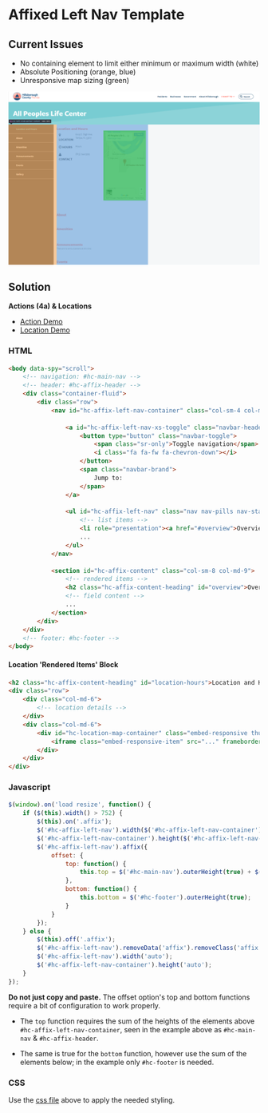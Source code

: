 # Affixed Left Nav Template

## Current Issues

* No containing element to limit either minimum or maximum width (white)
* Absolute Positioning (orange, blue)
* Unresponsive map sizing (green)

![Current Template](https://raw.githubusercontent.com/Commbocc/sitecore_designs/gh-pages/_layouts/Affixed%20Nav/hc-affix.png)

## Solution

__Actions (4a) & Locations__

* [Action Demo](http://commbocc.github.io/sitecore_designs/layouts/4a/)
* [Location Demo](http://commbocc.github.io/sitecore_designs/layouts/location/)

### HTML

```HTML
<body data-spy="scroll">
	<!-- navigation: #hc-main-nav -->
	<!-- header: #hc-affix-header -->
	<div class="container-fluid">
		<div class="row">
			<nav id="hc-affix-left-nav-container" class="col-sm-4 col-md-3">

				<a id="hc-affix-left-nav-xs-toggle" class="navbar-header visible-xs-block" data-toggle="collapse" data-target="#hc-affix-left-nav" aria-expanded="false">
					<button type="button" class="navbar-toggle">
						<span class="sr-only">Toggle navigation</span>
						<i class="fa fa-fw fa-chevron-down"></i>
					</button>
					<span class="navbar-brand">
						Jump to:
					</span>
				</a>

				<ul id="hc-affix-left-nav" class="nav nav-pills nav-stacked collapse navbar-collapse text-center-xs">
					<!-- list items -->
					<li role="presentation"><a href="#overview">Overview</a></li>
					...
				</ul>
			</nav>

			<section id="hc-affix-content" class="col-sm-8 col-md-9">
				<!-- rendered items -->
				<h2 class="hc-affix-content-heading" id="overview">Overview</h2>
				<!-- field content -->
				...
			</section>
		</div>
	</div>
	<!-- footer: #hc-footer -->
</body>
```

#### Location 'Rendered Items' Block

```HTML
<h2 class="hc-affix-content-heading" id="location-hours">Location and Hours</h2>
<div class="row">
	<div class="col-md-6">
		<!-- location details -->
	</div>
	<div class="col-md-6">
		<div id="hc-location-map-container" class="embed-responsive thumbnail">
			<iframe class="embed-responsive-item" src="..." frameborder="0" allowfullscreen></iframe>
		</div>
	</div>
</div>
```

### Javascript

```Javascript
$(window).on('load resize', function() {
	if ($(this).width() > 752) {
		$(this).on('.affix');
		$('#hc-affix-left-nav').width($('#hc-affix-left-nav-container').width());
		$('#hc-affix-left-nav-container').height($('#hc-affix-left-nav-container').parent().height());
		$('#hc-affix-left-nav').affix({
			offset: {
				top: function() {
					this.top = $('#hc-main-nav').outerHeight(true) + $('#hc-affix-header').outerHeight(true);
				},
				bottom: function() {
					this.bottom = $('#hc-footer').outerHeight(true);
				}
			}
		});
	} else {
		$(this).off('.affix');
		$('#hc-affix-left-nav').removeData('affix').removeClass('affix affix-top affix-bottom');
		$('#hc-affix-left-nav').width('auto');
		$('#hc-affix-left-nav-container').height('auto');
	}
});
```

__Do not just copy and paste.__ The offset option's top and bottom functions require a bit of configuration to work properly.

* The `top` function requires the sum of the heights of the elements above `#hc-affix-left-nav-container`, seen in the example above as `#hc-main-nav` & `#hc-affix-header`.

* The same is true for the `bottom` function, however use the sum of the elements below; in the example only `#hc-footer` is needed.

### CSS

Use the [css file](https://raw.githubusercontent.com/Commbocc/sitecore_designs/gh-pages/_layouts/Affixed%20Nav/hc-affix.css) above to apply the needed styling.
